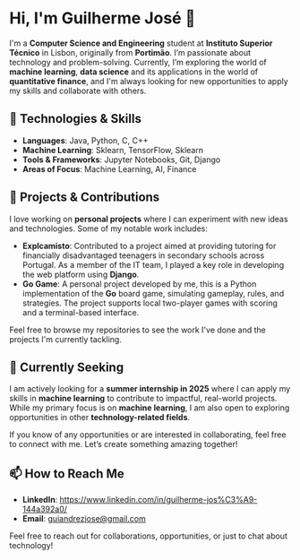 # Hi, I'm Guilherme José 👋

I'm a **Computer Science and Engineering** student at **Instituto Superior Técnico** in Lisbon, originally from **Portimão**. I’m passionate about technology and problem-solving. Currently, I’m exploring the world of **machine learning**, **data science** and its applications in the world of **quantitative finance**, and I'm always looking for new opportunities to apply my skills and collaborate with others.

## 🚀 Technologies & Skills

- **Languages**: Java, Python, C, C++
- **Machine Learning**: Sklearn, TensorFlow, Sklearn
- **Tools & Frameworks**: Jupyter Notebooks, Git, Django
- **Areas of Focus**: Machine Learning, AI, Finance

## 🔧 Projects & Contributions

I love working on **personal projects** where I can experiment with new ideas and technologies. Some of my notable work includes:
- **Explcamisto**: Contributed to a project aimed at providing tutoring for financially disadvantaged teenagers in secondary schools across Portugal. As a member of the IT team, I played a key role in developing the web platform using **Django**.
- **Go Game**: A personal project developed by me, this is a Python implementation of the **Go** board game, simulating gameplay, rules, and strategies. The project supports local two-player games with scoring and a terminal-based interface.

Feel free to browse my repositories to see the work I've done and the projects I'm currently tackling.

## 🌱 Currently Seeking

I am actively looking for a **summer internship in 2025** where I can apply my skills in **machine learning** to contribute to impactful, real-world projects. While my primary focus is on **machine learning**, I am also open to exploring opportunities in other **technology-related fields**. 

If you know of any opportunities or are interested in collaborating, feel free to connect with me. Let’s create something amazing together!

## 📫 How to Reach Me

- **LinkedIn**: https://www.linkedin.com/in/guilherme-jos%C3%A9-144a392a0/
- **Email**: guiandrezjose@gmail.com

Feel free to reach out for collaborations, opportunities, or just to chat about technology!

<!---
guiijose/guiijose is a ✨ special ✨ repository because its `README.md` (this file) appears on your GitHub profile.
You can click the Preview link to take a look at your changes.
--->
